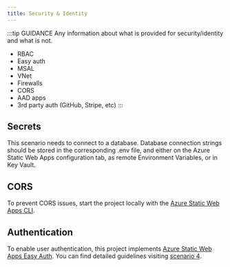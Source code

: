```yaml
---
title: Security & Identity
---
```


:::tip GUIDANCE
Any information about what is provided for security/identity and what is not.

- RBAC
- Easy auth
- MSAL
- VNet
- Firewalls
- CORS
- AAD apps
- 3rd party auth (GitHub, Stripe, etc)
  :::

## Secrets

This scenario needs to connect to a database. Database connection strings should be stored in the corresponding .env file, and either on the Azure Static Web Apps configuration tab, as remote Environment Variables, or in Key Vault.

## CORS

To prevent CORS issues, start the project locally with the [Azure Static Web Apps CLI](https://azure.github.io/static-web-apps-cli/).

## Authentication

To enable user authentication, this project implements [Azure Static Web Apps Easy Auth](https://docs.microsoft.com/azure/static-web-apps/authentication-authorization). You can find detailed guidelines visiting [scenario 4](/scenarios/scenario-4/intro).
